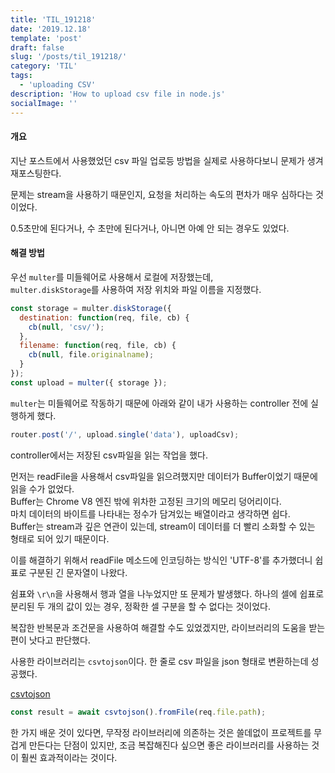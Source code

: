 ```yaml
---
title: 'TIL_191218'
date: '2019.12.18'
template: 'post'
draft: false
slug: '/posts/til_191218/'
category: 'TIL'
tags:
  - 'uploading CSV'
description: 'How to upload csv file in node.js'
socialImage: ''
---
```


#### 개요

지난 포스트에서 사용했었던 csv 파일 업로등 방법을 실제로 사용하다보니 문제가 생겨 재포스팅한다.

문제는 stream을 사용하기 때문인지, 요청을 처리하는 속도의 편차가 매우 심하다는 것이었다.

0.5초만에 된다거나, 수 초만에 된다거나, 아니면 아예 안 되는 경우도 있었다.

#### 해결 방법

우선 `multer`를 미들웨어로 사용해서 로컬에 저장했는데,  
`multer.diskStorage`를 사용하여 저장 위치와 파일 이름을 지정했다.

```js
const storage = multer.diskStorage({
  destination: function(req, file, cb) {
    cb(null, 'csv/');
  },
  filename: function(req, file, cb) {
    cb(null, file.originalname);
  }
});
const upload = multer({ storage });
```

`multer`는 미들웨어로 작동하기 때문에 아래와 같이 내가 사용하는 controller 전에 실행하게 했다.

```js
router.post('/', upload.single('data'), uploadCsv);
```

controller에서는 저장된 csv파일을 읽는 작업을 했다.

먼저는 readFile을 사용해서 csv파일을 읽으려했지만 데이터가 Buffer이었기 때문에 읽을 수가 없었다.  
Buffer는 Chrome V8 엔진 밖에 위차한 고정된 크기의 메모리 덩어리이다.  
마치 데이터의 바이트를 나타내는 정수가 담겨있는 배열이라고 생각하면 쉽다.  
Buffer는 stream과 깊은 연관이 있는데, stream이 데이터를 더 빨리 소화할 수 있는 형태로 되어 있기 때문이다.

이를 해결하기 위해서 readFile 메소드에 인코딩하는 방식인 'UTF-8'를 추가했더니 쉽표로 구분된 긴 문자열이 나왔다.

쉼표와 `\r\n`을 사용해서 행과 열을 나누었지만 또 문제가 발생했다. 하나의 셀에 쉽표로 분리된 두 개의 값이 있는 경우, 정확한 셀 구분을 할 수 없다는 것이었다.

복잡한 반복문과 조건문을 사용하여 해결할 수도 있었겠지만, 라이브러리의 도움을 받는 편이 낫다고 판단했다.

사용한 라이브러리는 `csvtojson`이다. 한 줄로 csv 파일을 json 형태로 변환하는데 성공했다.

<a href="https://www.npmjs.com/package/csvtojson" target="_blank">csvtojson</a>

```js
const result = await csvtojson().fromFile(req.file.path);
```

한 가지 배운 것이 있다면, 무작정 라이브러리에 의존하는 것은 쓸데없이 프로젝트를 무겁게 만든다는 단점이 있지만, 조금 복잡해진다 싶으면 좋은 라이브러리를 사용하는 것이 훨씬 효과적이라는 것이다.
